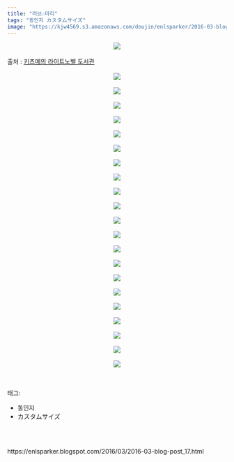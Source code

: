 ```yaml
---
title: "러브☆마리"
tags: "동인지 カスタムサイズ"
image: "https://kjw4569.s3.amazonaws.com/doujin/enlsparker/2016-03-blog-post_17/001.png"
---
```

<div class="article">
<div class="post-body entry-content" id="post-body-1862880081485383503" itemprop="description articleBody">
<div class="separator" style="clear: both; text-align: center;">
<img src="{{ site.imgserver3 }}/enlsparker/2016-03-blog-post_17/001.png"/></div>
<a name="more"></a><br/>
출처 : <a href="http://kitsume.com/220445704681">키츠메의 라이트노벨 도서관</a><br/>
<br/>
<div class="separator" style="clear: both; text-align: center;">
<img src="{{ site.imgserver3 }}/enlsparker/2016-03-blog-post_17/002.png"/></div>
<br/>
<div class="separator" style="clear: both; text-align: center;">
<img src="{{ site.imgserver3 }}/enlsparker/2016-03-blog-post_17/003.png"/></div>
<br/>
<div class="separator" style="clear: both; text-align: center;">
<img src="{{ site.imgserver3 }}/enlsparker/2016-03-blog-post_17/004.png"/></div>
<br/>
<div class="separator" style="clear: both; text-align: center;">
<img src="{{ site.imgserver3 }}/enlsparker/2016-03-blog-post_17/005.png"/></div>
<br/>
<div class="separator" style="clear: both; text-align: center;">
<img src="{{ site.imgserver3 }}/enlsparker/2016-03-blog-post_17/006.png"/></div>
<br/>
<div class="separator" style="clear: both; text-align: center;">
<img src="{{ site.imgserver3 }}/enlsparker/2016-03-blog-post_17/007.png"/></div>
<br/>
<div class="separator" style="clear: both; text-align: center;">
<img src="{{ site.imgserver3 }}/enlsparker/2016-03-blog-post_17/008.png"/></div>
<br/>
<div class="separator" style="clear: both; text-align: center;">
<img src="{{ site.imgserver3 }}/enlsparker/2016-03-blog-post_17/009.png"/></div>
<br/>
<div class="separator" style="clear: both; text-align: center;">
<img src="{{ site.imgserver3 }}/enlsparker/2016-03-blog-post_17/010.png"/></div>
<br/>
<div class="separator" style="clear: both; text-align: center;">
<img src="{{ site.imgserver3 }}/enlsparker/2016-03-blog-post_17/011.png"/></div>
<br/>
<div class="separator" style="clear: both; text-align: center;">
<img src="{{ site.imgserver3 }}/enlsparker/2016-03-blog-post_17/012.png"/></div>
<br/>
<div class="separator" style="clear: both; text-align: center;">
<img src="{{ site.imgserver3 }}/enlsparker/2016-03-blog-post_17/013.png"/></div>
<br/>
<div class="separator" style="clear: both; text-align: center;">
<img src="{{ site.imgserver3 }}/enlsparker/2016-03-blog-post_17/014.png"/></div>
<br/>
<div class="separator" style="clear: both; text-align: center;">
<img src="{{ site.imgserver3 }}/enlsparker/2016-03-blog-post_17/015.png"/></div>
<br/>
<div class="separator" style="clear: both; text-align: center;">
<img src="{{ site.imgserver3 }}/enlsparker/2016-03-blog-post_17/016.png"/></div>
<br/>
<div class="separator" style="clear: both; text-align: center;">
<img src="{{ site.imgserver3 }}/enlsparker/2016-03-blog-post_17/017.png"/></div>
<br/>
<div class="separator" style="clear: both; text-align: center;">
<img src="{{ site.imgserver3 }}/enlsparker/2016-03-blog-post_17/018.png"/></div>
<br/>
<div class="separator" style="clear: both; text-align: center;">
<img src="{{ site.imgserver3 }}/enlsparker/2016-03-blog-post_17/019.png"/></div>
<br/>
<div class="separator" style="clear: both; text-align: center;">
<img src="{{ site.imgserver3 }}/enlsparker/2016-03-blog-post_17/020.png"/></div>
<br/>
<div class="separator" style="clear: both; text-align: center;">
<img src="{{ site.imgserver3 }}/enlsparker/2016-03-blog-post_17/021.jpg"/></div>
<br/>
<div class="separator" style="clear: both; text-align: center;">
<img src="{{ site.imgserver3 }}/enlsparker/2016-03-blog-post_17/022.jpg"/></div>
<br/>
<div style="clear: both;"></div>
</div></div><br/>
<div class="tagTrail">
<p>태그: </p>
<ul>
<li>동인지</li>
<li>カスタムサイズ</li>
</ul>
</div><br/>

<br/>
<p id="refer">https://enlsparker.blogspot.com/2016/03/2016-03-blog-post_17.html</p>
<br/>

